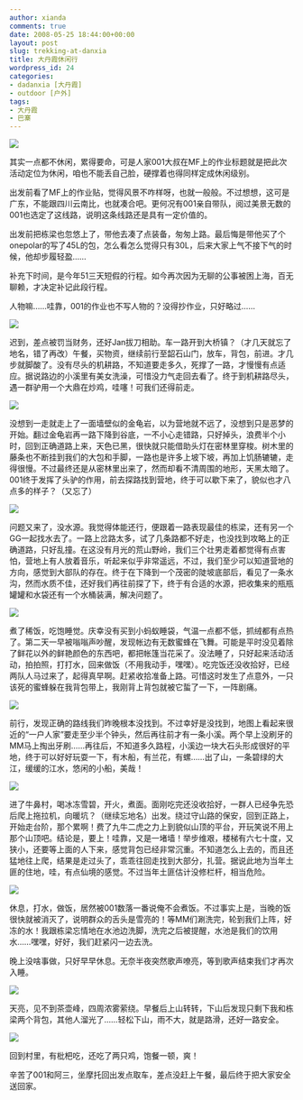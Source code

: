 ```yaml
---
author: xianda
comments: true
date: 2008-05-25 18:44:00+00:00
layout: post
slug: trekking-at-danxia
title: 大丹霞休闲行
wordpress_id: 24
categories:
- dadanxia [大丹霞]
- outdoor [户外]
tags:
- 大丹霞
- 巴寨
---
```


![](http://tkfiles.storage.live.com/y1pSlGiGjDE0a06DJto_GgwWcczAR7uz66dfW43SFQ_x4IUi6qXzAFRe7WKUG5GnCf16jIW-wsUR60)

其实一点都不休闲，累得要命，可是人家001大叔在MF上的作业标题就是把此次活动定位为休闲，咱也不能丢自己脸，硬撑着也得同样定成休闲级别。

出发前看了MF上的作业贴，觉得风景不咋样呀，也就一般般。不过想想，这可是广东，不能跟四川云南比，也就凑合吧。更何况有001亲自带队，阅过美景无数的001也选定了这线路，说明这条线路还是具有一定价值的。

出发前把栋梁也忽悠上了，带他去凑了点装备，匆匆上路。最后悔是带他买了个onepolar的写了45L的包，怎么看怎么觉得只有30L，后来大家上气不接下气的时候，他却步履轻盈……

<!-- more -->

补充下时间，是今年51三天短假的行程。如今再次因为无聊的公事被困上海，百无聊赖，才决定补记此段行程。

人物嘛……哇靠，001的作业也不写人物的？没得抄作业，只好略过……

![](http://tkfiles.storage.live.com/y1pSlGiGjDE0a3C44kjnp0x7TDVx0IvdouVlJgkt7W6qqIdVNkXoXjbDCA0UxCDnXmA0PkuB6dMqDY)

迟到，差点被罚当财务，还好Jan拔刀相助。车一路开到大桥镇？（才几天就忘了地名，错了再改）午餐，买物资，继续前行至韶石山门，放车，背包，前进。才几步就脚酸了。没有尽头的机耕路，不知道要走多久，死撑了一路，才慢慢有点适应。据说路边的小溪里有美女洗澡，可惜没力气走回去看了。终于到机耕路尽头，遇一群驴用一个大鼎在炒鸡，哇噻！可我们还得前走。

![](http://tkfiles.storage.live.com/y1pSlGiGjDE0a3KQ1vc3ceilyOzUfDLGC_ZAOX4-cN-bl6yzRd1bRKIEnTG1Y1zhDluSo-7wcV5gTA)

没想到一走就走上了一面墙壁似的金龟岩，以为营地就不远了，没想到只是恶梦的开始。翻过金龟岩再一路下降到谷底，一不小心走错路，只好掉头，浪费半个小时，回到正确道路上来，天色已黑，很快就只能借助头灯在密林里穿梭。树木里的藤条也不断挂到我们的大包和手脚，一路也是许多上坡下坡，再加上饥肠辘辘，走得很慢。不过最终还是从密林里出来了，然而却看不清周围的地形，天黑太暗了。001终于发挥了头驴的作用，前去探路找到营地，终于可以歇下来了，貌似也才八点多的样子？（又忘了）

![](http://tkfiles.storage.live.com/y1pSlGiGjDE0a3IQEToVjL7IHnw9Q6cbEKIXsvP8ZHXayBvd4LU5lpChueqLEMYbu1SP53XnrQGpuM)

问题又来了，没水源。我觉得体能还行，便跟着一路表现最佳的栋梁，还有另一个GG一起找水去了。一路上岔路太多，试了几条路都不好走，也没找到攻略上的正确道路，只好乱撞。在这没有月光的荒山野岭，我们三个壮男走着都觉得有点害怕，营地上有人放着音乐，听起来似乎非常遥远，不过，我们至少可以知道营地的方向，感觉到大部队的存在。终于在下降到一个茂密的陡坡底部后，看见了一条水沟，然而水质不佳，还好我们再往前探了下，终于有合适的水源，把收集来的瓶瓶罐罐和水袋还有一个水桶装满，解决问题了。

![](http://tkfiles.storage.live.com/y1pSlGiGjDE0a0lsxJTzJ3UtUXNGDq_wEtaSKNxjH-KrTepdzo_4KMUb9DheZjH4h9HHDh-8-_FgNI)

煮了稀饭，吃饱睡觉。庆幸没有买到小蚂蚁睡袋，气温一点都不低，抓绒都有点热了。第二天一早被嗡嗡声吵醒，发现帐边有无数蜜蜂在飞舞。可能是平时没见着除了鲜花以外的鲜艳颜色的东西吧，都把帐篷当花采了。没法睡了，只好起来活动活动，拍拍照，打打水，回来做饭（不用我动手，嘿嘿）。吃完饭还没收拾好，已经两队人马过来了，起得真早啊。赶紧收拾准备上路。可惜这时发生了点意外，一只该死的蜜蜂躲在我背包带上，我刚背上背包就被它蜇了一下，一阵剧痛。

![](http://tkfiles.storage.live.com/y1pSlGiGjDE0a1s_LfipGzZoKGSzRJdpov2wP7B_15CAE6fryRN5AzjkkTi0o3RMjUD_70dSbKhnGo)

前行，发现正确的路线我们昨晚根本没找到。不过幸好是没找到，地图上看起来很近的“一户人家”要走至少半个钟头，然后再往前才有一条小溪。两个早上没刷牙的MM马上掏出牙刷……再往后，不知道多久路程，小溪边一块大石头形成很好的平地，终于可以好好玩耍一下，有木船，有兰花，有螺……出了山，一条碧绿的大江，缓缓的江水，悠闲的小船，美哉！

![](http://tkfiles.storage.live.com/y1pSlGiGjDE0a3z4eY1FuUPXFE7xz92TYi0uNDYlRjVL15Y308d2NRdzwLfpLYmgcpxofswhe1PZqI)

进了牛鼻村，喝冰冻雪碧，开火，煮面。面刚吃完还没收拾好，一群人已经争先恐后爬上拖拉机，向暖坑？（继续忘地名）出发。绕过守山路的保安，回到正路上，开始走台阶，那个累啊！费了九牛二虎之力上到貌似山顶的平台，开玩笑说不用上那个山顶吧。结论是，要上！哇靠，又是一堵墙！举步维艰，楼梯有六七十度，又狭小，还要等上面的人下来，感觉背包已经非常沉重。不知道怎么上去的，而且还猛地往上爬，结果是走过头了，乖乖往回走找到大部分，扎营。据说此地为当年土匪的住地，哇，有点仙境的感觉。不过当年土匪估计没修栏杆，相当危险。

![](http://tkfiles.storage.live.com/y1pSlGiGjDE0a3j81jGwBepeEtRQ1kLK5VWjyAJPTI6-A_4eROHo242m2yEmCIj_ZtXEK9gPIQD1eE)

休息，打水，做饭，居然被001数落一番说俺不会煮饭。不过事实上是，当晚的饭很快就被消灭了，说明群众的舌头是雪亮的！等MM们涮洗完，轮到我们上阵，好冻的水！我跟栋梁忘情地在水池边洗脚，洗完之后被提醒，水池是我们的饮用水……嘿嘿，好好，我们赶紧闪一边去洗。

晚上没啥事做，只好早早休息。无奈半夜突然歌声嘹亮，等到歌声结束我们才再次入睡。

![](http://tkfiles.storage.live.com/y1pSlGiGjDE0a3bOMvAXNedoJos4v2TlNMQKm8Rwgp5HQrMjiJWgsvk_yqD9P8n1DBM2VVnf0vIKM4)

天亮，见不到茶壶峰，四周浓雾萦绕。早餐后上山转转，下山后发现只剩下我和栋梁两个背包，其他人溜光了……轻松下山，雨不大，就是路滑，还好一路安全。

![](http://tkfiles.storage.live.com/y1pSlGiGjDE0a1GkPtUDj0m5roJK8-mZFJEs5tYm8axxsQy-J7ya337eOOGzSbkfI1Xmc1ebxQ7bXo)

回到村里，有枇杷吃，还吃了两只鸡，饱餐一顿，爽！

辛苦了001和阿三，坐摩托回出发点取车，差点没赶上午餐，最后终于把大家安全送回家。

